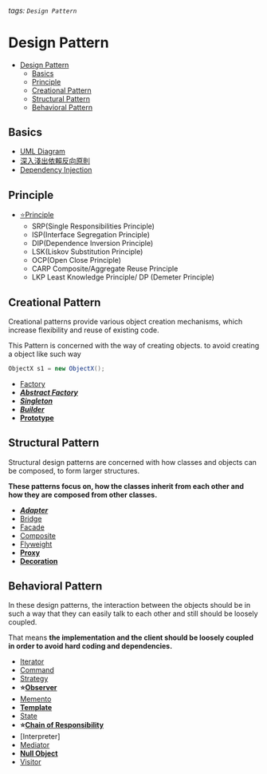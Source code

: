 ###### tags: `Design Pattern`

# Design Pattern

- [Design Pattern](#design-pattern)
  - [Basics](#basics)
  - [Principle](#principle)
  - [Creational Pattern](#creational-pattern)
  - [Structural Pattern](#structural-pattern)
  - [Behavioral Pattern](#behavioral-pattern)

## Basics
* [UML Diagram](_UMLDiagram.md)
* [深入淺出依賴反向原則](https://www.jyt0532.com/2020/03/24/dip/)
* [Dependency Injection](_DependencyInjection.md)

## Principle
- [:star:Principle](_Principle.md)
  - SRP(Single Responsibilities Principle)
  - ISP(Interface Segregation Principle)
  - DIP(Dependence Inversion Principle)
  - LSK(Liskov Substitution Principle)
  - OCP(Open Close Principle)
  - CARP Composite/Aggregate Reuse Principle
  - LKP	Least Knowledge Principle/ DP (Demeter Principle)

## Creational Pattern

Creational patterns provide various object creation mechanisms, which increase flexibility and reuse of existing code.  

This Pattern is concerned with the way of creating objects. to avoid creating a object like such way  
```java
ObjectX s1 = new ObjectX();  
```

- [Factory](C_Factory.md)
- ***[Abstract Factory](C_AbstractFactory.md)***
- ***[Singleton](C_Singleton.md)***
- ***[Builder](C_Builder.md)***
- **[Prototype](C_Prototype.md)**

## Structural Pattern
Structural design patterns are concerned with how classes and objects can be composed, to form larger structures.  

**These patterns focus on, how the classes inherit from each other and how they are composed from other classes.**

- ***[Adapter](S_Adapter.md)***
- [Bridge](S_Bridge.md) 
- [Facade](S_Facade.md)
- [Composite](B_Composite.md)
- [Flyweight](S_Flyweight.md)
- **[Proxy](S_Proxy.md)**
- **[Decoration](S_Decoration.md)**

## Behavioral Pattern

In these design patterns, the interaction between the objects should be in such a way that they can easily talk to each other and still should be loosely coupled.   

That means **the implementation and the client should be loosely coupled in order to avoid hard coding and dependencies.**   
  
- [Iterator](B_Iterator.md)
- [Command](B_Command.md)
- [Strategy](B_Strategy.md)
- **:star:[Observer](B_Observer.md)**
- [Memento](B_Memento.md)  
- **[Template](B_Template.md)**
- [State](B_State.md)
- **:star:[Chain of Responsibility](B_ChainOfResponsibility.md)**
- [Interpreter]
- [Mediator](B_Mediator.md)
- **[Null Object](B_NullObject.md)**
- [Visitor](B_Visitor.md)
